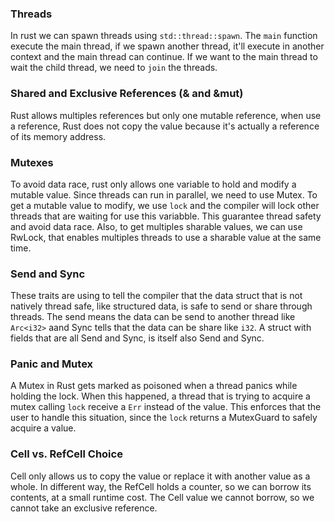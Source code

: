 ### Threads
In rust we can spawn threads using ``std::thread::spawn``. The ``main`` function execute the main thread, if we spawn another thread, it'll execute in another context and the main thread can continue. If we want to the main thread to wait the child thread, we need to ``join`` the threads.
### Shared and Exclusive References (& and &mut)
Rust allows multiples references but only one mutable reference, when use a reference, Rust does not copy the value because it's actually a reference of its memory address.
### Mutexes
To avoid data race, rust only allows one variable to hold and modify a mutable value. Since threads can run in parallel, we need to use Mutex. To get a mutable value to modify, we use ``lock`` and the compiler will lock other threads that are waiting for use this variabble. This guarantee thread safety and avoid data race. Also, to get multiples sharable values, we can use RwLock, that enables multiples threads to use a sharable value at the same time.
### Send and Sync
These traits are using to tell the compiler that the data struct that is not natively thread safe, like structured data, is safe to send or share through threads. The send means the data can be send to another thread like ``Arc<i32>`` aand Sync tells that the data can be share like ``i32``. A struct with fields that are all Send and Sync, is itself also Send and Sync.
### Panic and Mutex
A Mutex in Rust gets marked as poisoned when a thread panics while holding the lock. When this happened, a thread that is trying to acquire a mutex calling ``lock`` receive a ``Err`` instead of the value. This enforces that the user to handle this situation, since the ``lock`` returns a MutexGuard to safely acquire a value. 
### Cell vs. RefCell Choice
Cell only allows us to copy the value or replace it with another value as a whole. In different way, the RefCell holds a counter, so we can borrow its contents, at a small runtime cost. The Cell value we cannot borrow, so we cannot take an exclusive reference.